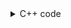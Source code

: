 <details><summary>C++ code</summary>

Runtime `3 ms` Beats `83.39%`.<br>
Memory `6.8 MB` Beats `97.68%`.

![](../../../../assets/1071.png)

</details>

